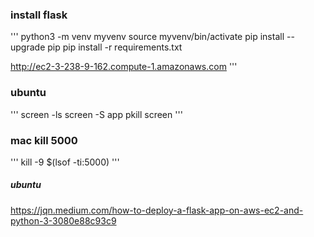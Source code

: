 
### install flask

'''
python3 -m venv myvenv
source myvenv/bin/activate
pip install --upgrade pip
pip install -r requirements.txt

http://ec2-3-238-9-162.compute-1.amazonaws.com
'''

### ubuntu
'''
screen -ls
screen -S app
pkill screen
'''

### mac kill 5000
'''
kill -9 $(lsof -ti:5000)
'''





##### ubuntu 
https://jqn.medium.com/how-to-deploy-a-flask-app-on-aws-ec2-and-python-3-3080e88c93c9